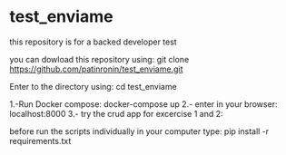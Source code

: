 # test_enviame
this repository is for a backed developer test 

you can dowload this repository using:
git clone https://github.com/patinronin/test_enviame.git

Enter to the directory using:
cd test_enviame 

1.-Run Docker compose:
docker-compose up 
 2.- enter in your browser:
 localhost:8000
 3.- try the crud app for excercise 1 and 2:
 
 
 
 before  run the scripts individually in your computer  type: 
 pip install -r requirements.txt 
 
 
 
